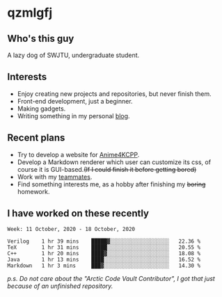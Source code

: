 # qzmlgfj

## Who's this guy

A lazy dog of SWJTU, undergraduate student.

## Interests

* Enjoy creating new projects and repositories, but never finish them.
* Front-end development, just a beginner.
* Making gadgets.
* Writing something in my personal [blog](https://qzmlgfj.ml/blog).

## Recent plans

* Try to develop a website for [Anime4KCPP](https://github.com/TianZerL/Anime4KCPP).
* Develop a Markdown renderer which user can customize its css, of course it is GUI-based.~~(If I could finish  it before getting bored)~~
* Work with my [teammates](https://github.com/SWJTU-Lazy-Dogs).
* Find something interests me, as a hobby after finishing my ~~boring~~ homework.

## I have worked on these recently

<!--START_SECTION:waka-->
```text
Week: 11 October, 2020 - 18 October, 2020

Verilog    1 hr 39 mins    █████▓░░░░░░░░░░░░░░░░░░░   22.36 % 
TeX        1 hr 31 mins    █████░░░░░░░░░░░░░░░░░░░░   20.55 % 
C++        1 hr 20 mins    ████▓░░░░░░░░░░░░░░░░░░░░   18.08 % 
Java       1 hr 13 mins    ████░░░░░░░░░░░░░░░░░░░░░   16.52 % 
Markdown   1 hr 3 mins     ███▓░░░░░░░░░░░░░░░░░░░░░   14.30 % 
```
<!--END_SECTION:waka-->

*p.s.  Do not care about the "Arctic Code Vault Contributor", I got that just because of an unfinished repository.*

<!--
**qzmlgfj/qzmlgfj** is a ✨ _special_ ✨ repository because its `README.md` (this file) appears on your GitHub profile.

Here are some ideas to get you started:

- 🔭 I’m currently working on ...
- 🌱 I’m currently learning ...
- 👯 I’m looking to collaborate on ...
- 🤔 I’m looking for help with ...
- 💬 Ask me about ...
- 📫 How to reach me: ...
- 😄 Pronouns: ...
- ⚡ Fun fact: ...
-->
